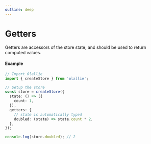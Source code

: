 ```yaml
---
outline: deep
---
```

# Getters

Getters are accessors of the store state, and should be used to return computed values.

#### Example

```ts
// Import Olallie
import { createStore } from 'olallie';

// Setup the store
const store = createStore({
  state: () => ({
    count: 1,
  }),
  getters: {
    // state is automatically typed
    doubled: (state) => state.count * 2,
  },
});

console.log(store.doubled); // 2
```